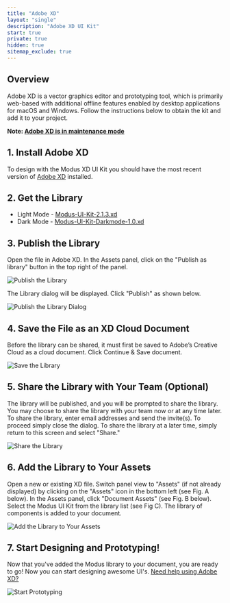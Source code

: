 ```yaml
---
title: "Adobe XD"
layout: "single"
description: "Adobe XD UI Kit"
start: true
private: true
hidden: true
sitemap_exclude: true
---
```


## Overview

Adobe XD is a vector graphics editor and prototyping tool, which is primarily web-based with additional offline features enabled by desktop applications for macOS and Windows. Follow the instructions below to obtain the kit and add it to your project.

**Note: [Adobe XD is in maintenance mode](https://helpx.adobe.com/support/xd.html)**

## 1. Install Adobe XD

To design with the Modus XD UI Kit you should have the most recent version of [Adobe XD](https://www.adobe.com/products/xd.html) installed.

## 2. Get the Library

- Light Mode - [Modus-UI-Kit-2.1.3.xd](https://drive.google.com/file/d/1TPtepPulED2QHz-ypX6gKw5DqXPcMxTI/view?usp=sharing)
- Dark Mode - [Modus-UI-Kit-Darkmode-1.0.xd](https://drive.google.com/file/d/1LfcddB8vZFd-wOA-Kzi4YYezyCGMHnIN/view?usp=sharing)

## 3. Publish the Library

Open the file in Adobe XD. In the Assets panel, click on the "Publish as library" button in the top right of the panel.

![Publish the Library](/img/guide/xd/publish_library.png)

The Library dialog will be displayed. Click "Publish" as shown below.

![Publish the Library Dialog](/img/guide/xd/publish_library_dialog.png)

## 4. Save the File as an XD Cloud Document

Before the library can be shared, it must first be saved to Adobe’s Creative Cloud as a cloud document. Click Continue & Save document.

![Save the Library](/img/guide/xd/save_as_xd_cloud.png)

## 5. Share the Library with Your Team (Optional)

The library will be published, and you will be prompted to share the library. You may choose to share the library with your team now or at any time later. To share the library, enter email addresses and send the invite(s). To proceed simply close the dialog. To share the library at a later time, simply return to this screen and select "Share."

![Share the Library](/img/guide/xd/share_library.png)

## 6. Add the Library to Your Assets

Open a new or existing XD file. Switch panel view to "Assets" (if not already displayed) by clicking on the "Assets" icon in the bottom left (see Fig. A below). In the Assets panel, click "Document Assets" (see Fig. B below). Select the Modus UI Kit from the library list (see Fig C). The library of components is added to your document.

![Add the Library to Your Assets](/img/guide/xd/add_library_to_assets.png)

## 7. Start Designing and Prototyping!

Now that you've added the Modus library to your document, you are ready to go! Now you can start designing awesome UI's. [Need help using Adobe XD?](https://helpx.adobe.com/support/xd.html?promoid=3SH1B97W&mv=other)

![Start Prototyping](/img/guide/xd/start_prototyping.png)
